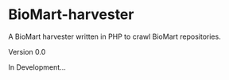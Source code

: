 BioMart-harvester
=================

A BioMart harvester written in PHP to crawl BioMart repositories.

Version 0.0

In Development...
